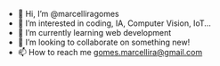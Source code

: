 - 👋 Hi, I’m @marcelliragomes
- 👀 I’m interested in coding, IA, Computer Vision, IoT...
- 🌱 I’m currently learning web development
- 💞️ I’m looking to collaborate on something new!
- 📫 How to reach me gomes.marcellira@gmail.com

<!---
marcelliragomes/marcelliragomes is a ✨ special ✨ repository because its `README.md` (this file) appears on your GitHub profile.
You can click the Preview link to take a look at your changes.
--->
